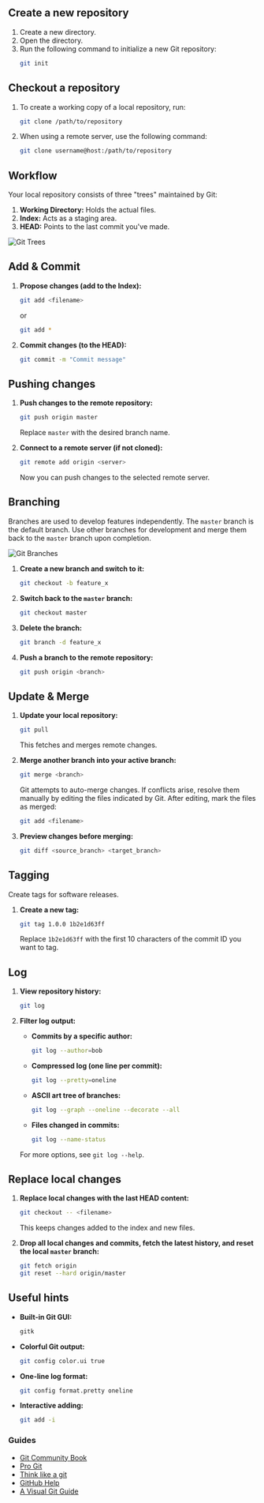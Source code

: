 

## Create a new repository

1. Create a new directory.
2. Open the directory.
3. Run the following command to initialize a new Git repository:
   ```bash
   git init
   ```

## Checkout a repository

1. To create a working copy of a local repository, run:
   ```bash
   git clone /path/to/repository
   ```
2. When using a remote server, use the following command:
   ```bash
   git clone username@host:/path/to/repository
   ```

## Workflow

Your local repository consists of three "trees" maintained by Git:

1. **Working Directory:** Holds the actual files.
2. **Index:** Acts as a staging area.
3. **HEAD:** Points to the last commit you've made.

![Git Trees](https://rogerdudler.github.io/git-guide/img/trees.png)

## Add & Commit

1. **Propose changes (add to the Index):**
   ```bash
   git add <filename>
   ```
   or
   ```bash
   git add *
   ```
2. **Commit changes (to the HEAD):**
   ```bash
   git commit -m "Commit message"
   ```

## Pushing changes

1. **Push changes to the remote repository:**
   ```bash
   git push origin master
   ```
   Replace `master` with the desired branch name.

2. **Connect to a remote server (if not cloned):**
   ```bash
   git remote add origin <server>
   ```
   Now you can push changes to the selected remote server.

## Branching

Branches are used to develop features independently. The `master` branch is the default branch. Use other branches for development and merge them back to the `master` branch upon completion.

![Git Branches](https://rogerdudler.github.io/git-guide/img/branches.png)

1. **Create a new branch and switch to it:**
   ```bash
   git checkout -b feature_x
   ```
2. **Switch back to the `master` branch:**
   ```bash
   git checkout master
   ```
3. **Delete the branch:**
   ```bash
   git branch -d feature_x
   ```
4. **Push a branch to the remote repository:**
   ```bash
   git push origin <branch>
   ```

## Update & Merge

1. **Update your local repository:**
   ```bash
   git pull
   ```
   This fetches and merges remote changes.

2. **Merge another branch into your active branch:**
   ```bash
   git merge <branch>
   ```
   Git attempts to auto-merge changes. If conflicts arise, resolve them manually by editing the files indicated by Git. After editing, mark the files as merged:
   ```bash
   git add <filename>
   ```

3. **Preview changes before merging:**
   ```bash
   git diff <source_branch> <target_branch>
   ```

## Tagging

Create tags for software releases.

1. **Create a new tag:**
   ```bash
   git tag 1.0.0 1b2e1d63ff
   ```
   Replace `1b2e1d63ff` with the first 10 characters of the commit ID you want to tag.

## Log

1. **View repository history:**
   ```bash
   git log
   ```

2. **Filter log output:**
   - **Commits by a specific author:**
     ```bash
     git log --author=bob
     ```
   - **Compressed log (one line per commit):**
     ```bash
     git log --pretty=oneline
     ```
   - **ASCII art tree of branches:**
     ```bash
     git log --graph --oneline --decorate --all
     ```
   - **Files changed in commits:**
     ```bash
     git log --name-status
     ```

   For more options, see `git log --help`.

## Replace local changes

1. **Replace local changes with the last HEAD content:**
   ```bash
   git checkout -- <filename>
   ```
   This keeps changes added to the index and new files.

2. **Drop all local changes and commits, fetch the latest history, and reset the local `master` branch:**
   ```bash
   git fetch origin
   git reset --hard origin/master
   ```

## Useful hints

- **Built-in Git GUI:**
   ```bash
   gitk
   ```
- **Colorful Git output:**
   ```bash
   git config color.ui true
   ```
- **One-line log format:**
   ```bash
   git config format.pretty oneline
   ```
- **Interactive adding:**
   ```bash
   git add -i
   ```

### Guides

- [Git Community Book](http://book.git-scm.com/)
- [Pro Git](http://progit.org/book/)
- [Think like a git](http://think-like-a-git.net/)
- [GitHub Help](http://help.github.com/)
- [A Visual Git Guide](http://marklodato.github.com/visual-git-guide/index-en.html)
